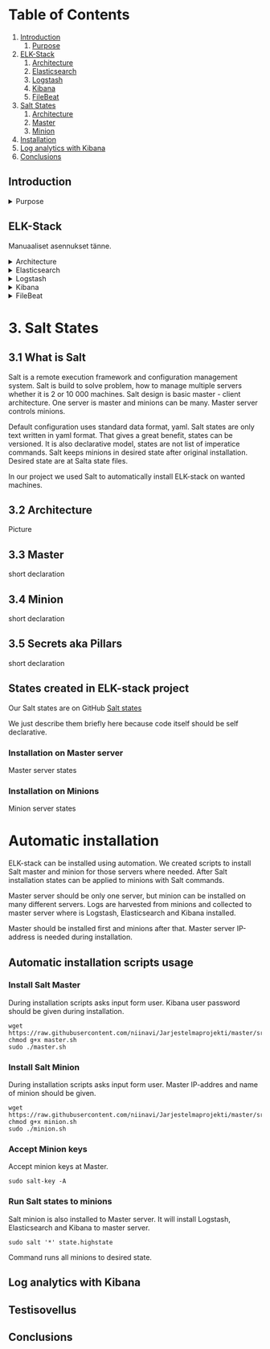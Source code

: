 # Table of Contents

1. [Introduction](#introduction)
    1. [Purpose](#purpose)
2. [ELK-Stack](#elk-stack)
    1. [Architecture](#architecture)
    2. [Elasticsearch](#elasticsearch)
    3. [Logstash](#logstash)
    4. [Kibana](#kibana)
    5. [FileBeat](#filebeat)
3. [Salt States](#salt-states) 
    1. [Architecture](#architecture2)
    2. [Master](#master)
    3. [Minion](#minion)
4. [Installation](#installation)
5. [Log analytics with Kibana](#analytics)
6. [Conclusions](#conclusions)

## Introduction  <a name="introduction"></a>

<details>
    
<summary>Purpose<a name="purpose"></a></summary>

</details>

## ELK-Stack <a name="elk-stack"></a>

Manuaaliset asennukset tänne.
<details>
    
<summary>Architecture <a name="architecture"></a></summary>

</details>

<details>
    
<summary>Elasticsearch <a name="elasticsearch"></a></summary>

</details>

<details>
    
<summary>Logstash <a name="logstash"></a></summary>

</details>

<details>
    
<summary>Kibana <a name="kibana"></a></summary>

</details>

<details>
    
<summary>FileBeat <a name="filebeat"></a></summary>

</details>

# 3. Salt States <a name="salt-states"></a>

## 3.1 What is Salt

Salt is a remote execution framework and configuration management system. Salt is build to solve problem, how to manage multiple servers whether it is 2 or 10 000 machines. Salt design is basic master - client architecture. One server is master and minions can be many. Master server controls minions.

Default configuration uses standard data format, yaml. Salt states are only text written in yaml format. That gives a great benefit, states can be versioned. It is also declarative model, states are not list of imperatice commands. Salt keeps minions in desired state after original installation. Desired state are at Salta state files.

In our project we used Salt to automatically install ELK-stack on wanted machines.

## 3.2 Architecture <a name="architecture2"></a>

Picture

## 3.3 Master

short declaration

## 3.4 Minion

short declaration

## 3.5 Secrets aka Pillars

short declaration

## States created in ELK-stack project

Our Salt states are on GitHub
[Salt states](https://github.com/niinavi/Jarjestelmaprojekti/tree/master/srv/salt)

We just describe them briefly here because code itself should be self declarative.

### Installation on Master server

Master server states

### Installation on Minions

Minion server states

# Automatic installation  <a name="installation"></a>

ELK-stack can be installed using automation. We created scripts to install Salt master and minion for those servers where needed. After Salt installation states can be applied to minions with Salt commands.

Master server should be only one server, but minion can be installed on many different servers. Logs are harvested from minions and collected to master server where is Logstash, Elasticsearch and Kibana installed.

Master should be installed first and minions after that. Master server IP-address is needed during installation.

## Automatic installation scripts usage

### Install Salt Master

During installation scripts asks input form user. Kibana user password should be given during installation.

```
wget https://raw.githubusercontent.com/niinavi/Jarjestelmaprojekti/master/srv/master.sh
chmod g+x master.sh
sudo ./master.sh
```

### Install Salt Minion

During installation scripts asks input form user. Master IP-addres and name of minion should be given.

```
wget https://raw.githubusercontent.com/niinavi/Jarjestelmaprojekti/master/srv/minion.sh
chmod g+x minion.sh
sudo ./minion.sh
```

### Accept Minion keys

Accept minion keys at Master.

```
sudo salt-key -A
```

### Run Salt states to minions

Salt minion is also installed to Master server. It will install Logstash, Elasticsearch and Kibana to master server.

```
sudo salt '*' state.highstate
```

Command runs all minions to desired state.

## Log analytics with Kibana  <a name="analytics"></a>
## Testisovellus  <a name="Testisovellus"></a>
## Conclusions  <a name="conclusions"></a>

